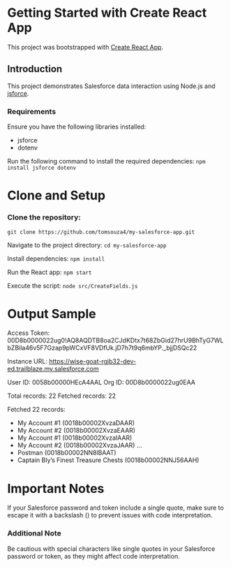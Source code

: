 # Getting Started with Create React App
This project was bootstrapped with [Create React App](https://github.com/facebook/create-react-app).

## Introduction
This project demonstrates Salesforce data interaction using Node.js and [jsforce](https://jsforce.github.io/).

### Requirements
Ensure you have the following libraries installed:
- jsforce
- dotenv

Run the following command to install the required dependencies:
`npm install jsforce dotenv`

# Clone and Setup
### Clone the repository:

`git clone https://github.com/tomsouza4/my-salesforce-app.git`

Navigate to the project directory:
`cd my-salesforce-app`

Install dependencies:
`npm install`

Run the React app:
`npm start`

Execute the script:
`node src/CreateFields.js`

# Output Sample
Access Token: 00D8b0000022ug0!AQ8AQDTB8oa2CJdKDtx7t68ZbGid27hrU9BhTyG7WLbZBila46v5F7Gzap9pWCxVF8VDfUk.jD7h7t9q6mbYP._bjjDSQc22

Instance URL: https://wise-goat-rgjb32-dev-ed.trailblaze.my.salesforce.com

User ID: 0058b00000HEcA4AAL
Org ID: 00D8b0000022ug0EAA

Total records: 22
Fetched records: 22

Fetched 22 records:
- My Account #1 (0018b00002XvzaDAAR)
- My Account #2 (0018b00002XvzaEAAR)
- My Account #1 (0018b00002XvzaIAAR)
- My Account #2 (0018b00002XvzaJAAR)
...
- Postman (0018b00002NN8lBAAT)
- Captain Bly’s Finest Treasure Chests (0018b00002NNJ56AAH)

# Important Notes
If your Salesforce password and token include a single quote, make sure to escape it with a backslash (\) to prevent issues with code interpretation.

### Additional Note
Be cautious with special characters like single quotes in your Salesforce password or token, as they might affect code interpretation.
